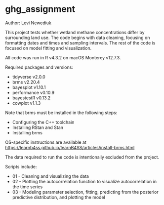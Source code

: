 # ghg_assignment

Author: Levi Newediuk

This project tests whether wetland methane concentrations differ by surrounding land use. The code begins with data cleaning, focusing on formatting dates and times and sampling intervals. The rest of the code is focused on model fitting and visualization.

All code was run in R v4.3.2 on macOS Monterey v12.7.3.

Required packages and versions:

* tidyverse v2.0.0
* brms v2.20.4
* bayesplot v1.10.1
* performance v0.10.9
* bayestestR v0.13.2
* cowplot v1.1.3

Note that brms must be installed in the following steps:

* Configuring the C++ toolchain
* Installing RStan and Stan
* Installing brms

OS-specific instructions are available at https://learnb4ss.github.io/learnB4SS/articles/install-brms.html

The data required to run the code is intentionally excluded from the project.

Scripts include:

* 01 - Cleaning and visualizing the data
* 02 - Plotting the autocorrelation function to visualize autocorrelation in the time series
* 03 - Modeling parameter selection, fitting, predicting from the posterior predictive distribution, and plotting the model

